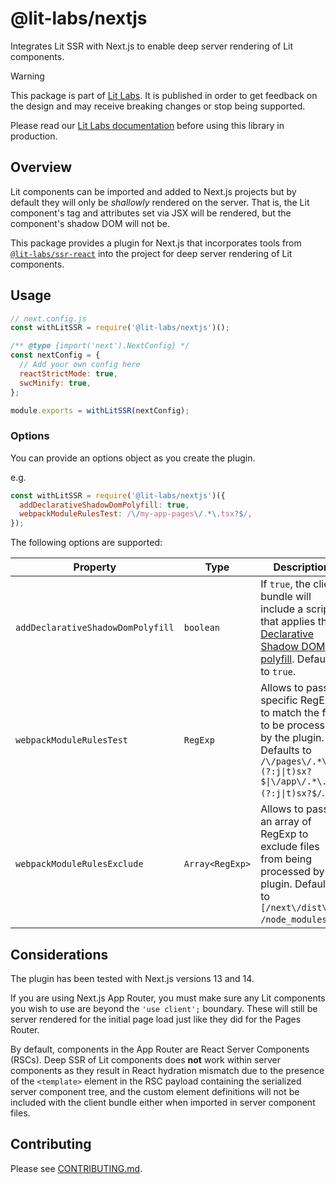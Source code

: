 # @lit-labs/nextjs

Integrates Lit SSR with Next.js to enable deep server rendering of Lit components.

> [!WARNING]
>
> This package is part of [Lit Labs](https://lit.dev/docs/libraries/labs/). It
> is published in order to get feedback on the design and may receive breaking
> changes or stop being supported.
>
> Please read our [Lit Labs documentation](https://lit.dev/docs/libraries/labs/)
> before using this library in production.

## Overview

Lit components can be imported and added to Next.js projects but by default they will only be _shallowly_ rendered on the server. That is, the Lit component's tag and attributes set via JSX will be rendered, but the component's shadow DOM will not be.

This package provides a plugin for Next.js that incorporates tools from [`@lit-labs/ssr-react`](../ssr-react/README.md) into the project for deep server rendering of Lit components.

## Usage

```js
// next.config.js
const withLitSSR = require('@lit-labs/nextjs')();

/** @type {import('next').NextConfig} */
const nextConfig = {
  // Add your own config here
  reactStrictMode: true,
  swcMinify: true,
};

module.exports = withLitSSR(nextConfig);
```

### Options

You can provide an options object as you create the plugin.

e.g.

```js
const withLitSSR = require('@lit-labs/nextjs')({
  addDeclarativeShadowDomPolyfill: true,
  webpackModuleRulesTest: /\/my-app-pages\/.*\.tsx?$/,
});
```

The following options are supported:

| Property                          | Type            | Description                                                                                                                                                                      |
| --------------------------------- | --------------- | -------------------------------------------------------------------------------------------------------------------------------------------------------------------------------- |
| `addDeclarativeShadowDomPolyfill` | `boolean`       | If `true`, the client bundle will include a script that applies the [Declarative Shadow DOM polyfill](https://github.com/webcomponents/template-shadowroot). Defaults to `true`. |
| `webpackModuleRulesTest`          | `RegExp`        | Allows to pass a specific RegExp to match the files to be processed by the plugin. Defaults to `/\/pages\/.*\.(?:j\|t)sx?$\|\/app\/.*\.(?:j\|t)sx?$/`.                           |
| `webpackModuleRulesExclude`       | `Array<RegExp>` | Allows to pass an array of RegExp to exclude files from being processed by the plugin. Defaults to `[/next\/dist\//, /node_modules/]`.                                           |

## Considerations

The plugin has been tested with Next.js versions 13 and 14.

If you are using Next.js App Router, you must make sure any Lit components you wish to use are beyond the `'use client';` boundary. These will still be server rendered for the initial page load just like they did for the Pages Router.

By default, components in the App Router are React Server Components (RSCs). Deep SSR of Lit components does **not** work within server components as they result in React hydration mismatch due to the presence of the `<template>` element in the RSC payload containing the serialized server component tree, and the custom element definitions will not be included with the client bundle either when imported in server component files.

## Contributing

Please see [CONTRIBUTING.md](../../../CONTRIBUTING.md).
